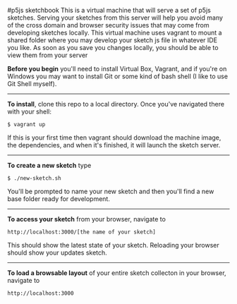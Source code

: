#p5js sketchbook
This is a virtual machine that will serve a set of p5js sketches. Serving your sketches from this server will help you avoid many of the cross domain and browser security issues that may come from developing sketches locally. This virtual machine uses vagrant to mount a shared folder where you may develop your sketch js file in whatever IDE you like. As soon as you save you changes locally, you should be able to view them from your server

**Before you begin** you'll need to install Virtual Box, Vagrant, and if you're on Windows you may want to install Git or some kind of bash shell (I like to use Git Shell myself).

---
**To install**, clone this repo to a local directory. Once you've navigated there with your shell: 
```
$ vagrant up
```
If this is your first time then vagrant should download the machine image, the dependencies, and when it's finished, it will launch the sketch server.

----
**To create a new sketch** type 
```
$ ./new-sketch.sh
```
You'll be prompted to name your new sketch and then you'll find a new base folder ready for development.

---
**To access your sketch** from your browser, navigate to 
```
http://localhost:3000/[the name of your sketch]
```
This should show the latest state of your sketch. Reloading your browser should show your updates sketch.

---
**To load a browsable layout** of your entire sketch collecton in your browser, navigate to
```
http://localhost:3000
```

